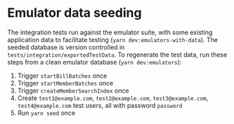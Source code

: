 # Emulator data seeding

The integration tests run against the emulator suite, with some existing application data to facilitate testing (`yarn dev:emulators-with-data`). The seeded database is version controlled in `tests/integration/exportedTestData`. To regenerate the test data, run these steps from a clean emulator database (`yarn dev:emulators`):

1. Trigger `startBillBatches` once
2. Trigger `startMemberBatches` once
3. Trigger `createMemberSearchIndex` once
4. Create `test1@example.com`, `test2@example.com`, `test3@example.com`, `test4@example.com` test users, all with password `password`
5. Run `yarn seed` once
